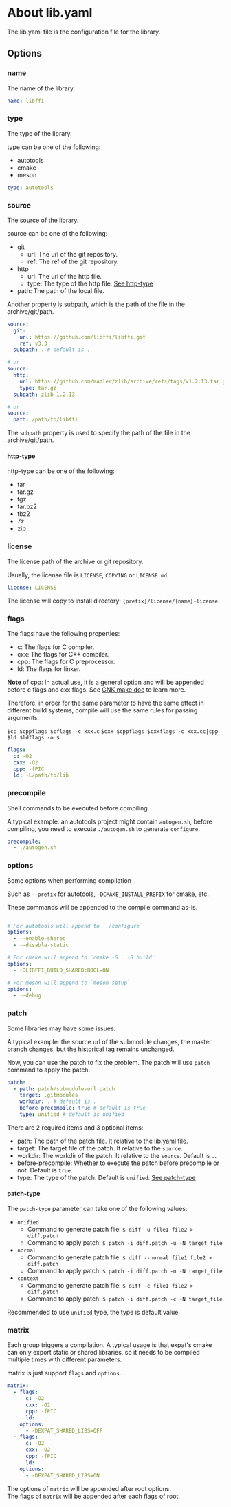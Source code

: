 # About lib.yaml

The lib.yaml file is the configuration file for the library.

## Options

### name

The name of the library.

```yaml
name: libffi
```

### type

The type of the library.

type can be one of the following:

- autotools
- cmake
- meson

```yaml
type: autotools
```

### source

The source of the library.

source can be one of the following:

- git
  - url: The url of the git repository.
  - ref: The ref of the git repository.
- http
  - url: The url of the http file.
  - type: The type of the http file. [See http-type](#http-type)
- path: The path of the local file.

Another property is subpath, which is the path of the file in the archive/git/path.

```yaml
source:
  git:
    url: https://github.com/libffi/libffi.git
    ref: v3.3
  subpath: . # default is .

# or
source:
  http: 
    url: https://github.com/madler/zlib/archive/refs/tags/v1.2.13.tar.gz
    type: tar.gz
  subpath: zlib-1.2.13

# or
source:
  path: /path/to/libffi
```

The `subpath` property is used to specify the path of the file in the archive/git/path.

#### http-type

http-type can be one of the following:

- tar
- tar.gz
- tgz
- tar.bz2
- tbz2
- 7z
- zip

### license

The license path of the archive or git repository.

Usually, the license file is `LICENSE`, `COPYING` or `LICENSE.md`.

```yaml
license: LICENSE
```

The license will copy to install directory: `{prefix}/license/{name}-license`.

### flags

The flags have the following properties:

- c: The flags for C compiler.
- cxx: The flags for C++ compiler.
- cpp: The flags for C preprocessor.
- ld: The flags for linker.

**Note** of cpp:
In actual use, it is a general option and will be appended before c flags and cxx flags.
See [GNK make doc][] to learn more.

Therefore, in order for the same parameter to have the same effect in different build systems,
compile will use the same rules for passing arguments.

`$cc $cppflags $cflags -c xxx.c`
`$cxx $cppflags $cxxflags -c xxx.cc|cpp`
`$ld $ldflags -o $`

```yaml
flags:
  c: -O2
  cxx: -O2
  cpp: -fPIC
  ld: -L/path/to/lib
```

### precompile

Shell commands to be executed before compiling.

A typical example: an autotools project might contain `autogen.sh`,
before compiling, you need to execute `./autogen.sh` to generate `configure`.

```yaml
precompile:
  - ./autogen.sh
```

### options

Some options when performing compilation

Such as `--prefix` for autotools, `-DCMAKE_INSTALL_PREFIX` for cmake, etc.

These commands will be appended to the compile command as-is.

```yaml

# For autotools will append to `./configure`
options:
  - --enable-shared
  - --disable-static

# For cmake will append to `cmake -S . -B build`
options:
  - -DLIBFFI_BUILD_SHARED:BOOL=ON

# For meson will append to `meson setup`
options:
  - --debug
```

### patch

Some libraries may have some issues.

A typical example:
the source url of the submodule changes, the master branch changes, but the historical tag remains unchanged.

Now, you can use the patch to fix the problem.
The patch will use `patch` command to apply the patch.

```yaml
patch:
  - path: patch/submodule-url.patch
    target: .gitmodules
    workdir: . # default is .
    before-precompile: true # default is true
    type: unified # default is unified
```

There are 2 required items and 3 optional items:

- path: The path of the patch file. It relative to the lib.yaml file.
- target: The target file of the patch. It relative to the `source`.
- workdir: The workdir of the patch. It relative to the `source`. Default is `.`.
- before-precompile: Whether to execute the patch before precompile or not. Default is `true`.
- type: The type of the patch. Default is `unified`. [See patch-type](#patch-type)

#### patch-type

The `patch-type` parameter can take one of the following values:

- `unified`
  - Command to generate patch file: `$ diff -u file1 file2 > diff.patch`
  - Command to apply patch: `$ patch -i diff.patch -u -N target_file`
- `normal`
  - Command to generate patch file: `$ diff --normal file1 file2 > diff.patch`
  - Command to apply patch: `$ patch -i diff.patch -n -N target_file`
- `context`
  - Command to generate patch file: `$ diff -c file1 file2 > diff.patch`
  - Command to apply patch: `$ patch -i diff.patch -c -N target_file`

Recommended to use `unified` type, the type is default value.

### matrix

Each group triggers a compilation.
A typical usage is that expat's cmake can only export static or shared libraries,
so it needs to be compiled multiple times with different parameters.

matrix is just support `flags` and `options`.

```yaml
matrix:
  - flags:
      c: -O2
      cxx: -O2
      cpp: -fPIC
      ld: 
    options:
      - -DEXPAT_SHARED_LIBS=OFF
  - flags:
      c: -O2
      cxx: -O2
      cpp: -fPIC
      ld: 
    options:
      - -DEXPAT_SHARED_LIBS=ON
```

The options of `matrix` will be appended after root options.  
The flags of `matrix` will be appended after each flags of root.

[GNK make doc]: https://www.gnu.org/software/make/manual/html_node/Catalogue-of-Rules.html#index-C_002c-rule-to-compile

